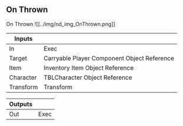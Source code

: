 ## On Thrown
On Thrown
![[../img/nd_img_OnThrown.png]]

|Inputs||
|--|--|
| In | Exec |
| Target | Carryable Player Component Object Reference |
| Item | Inventory Item Object Reference |
| Character | TBLCharacter Object Reference |
| Transform | Transform |

|Outputs||
|--|--|
| Out | Exec |
